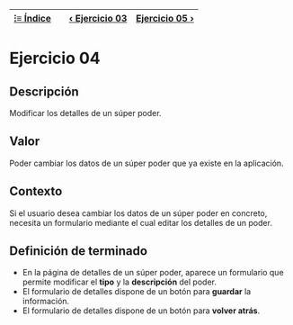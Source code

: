 | [⁝≡ Índice](./README.md) || [‹ Ejercicio 03](./Ejercicio%2003.md) | [Ejercicio 05 ›](./Ejercicio%2005.md) |
| --- | --- | --- | --- |

# Ejercicio 04

## Descripción

Modificar los detalles de un súper poder.

## Valor

Poder cambiar los datos de un súper poder que ya existe en la aplicación.

## Contexto

Si el usuario desea cambiar los datos de un súper poder en concreto, necesita un formulario mediante el cual editar los detalles de un poder.

## Definición de terminado

- En la página de detalles de un súper poder, aparece un formulario que permite modificar el **tipo** y la **descripción** del poder.
- El formulario de detalles dispone de un botón para **guardar** la información.
- El formulario de detalles dispone de un botón para **volver atrás**.
